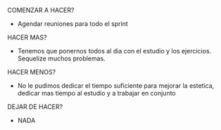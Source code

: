 
COMENZAR A HACER?
 - Agendar reuniones para todo el sprint

HACER MAS?
- Tenemos que ponernos todos al dia con el estudio y los ejercicios. Sequelize muchos problemas.

HACER MENOS?
- No le pudimos dedicar el tiempo suficiente para mejorar la estetica, dedicar mas tiempo al estudio y a trabajar en conjunto

DEJAR DE HACER?
- NADA

